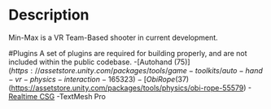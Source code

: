 # Description
Min-Max is a VR Team-Based shooter in current development.

#Plugins
A set of plugins are required for building properly, and are not included within the public codebase.
-[Autohand ($75)](https://assetstore.unity.com/packages/tools/game-toolkits/auto-hand-vr-physics-interaction-165323)
-[Obi Rope ($37)(https://assetstore.unity.com/packages/tools/physics/obi-rope-55579)
-[Realtime CSG](https://assetstore.unity.com/packages/tools/modeling/realtime-csg-69542)
-TextMesh Pro
